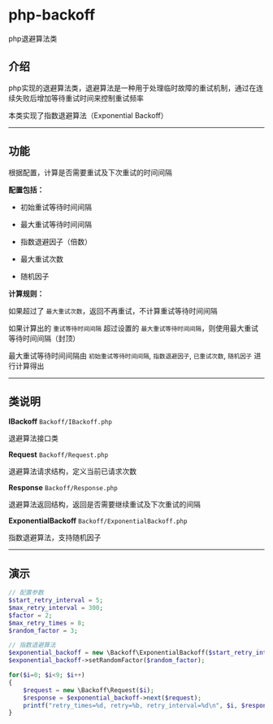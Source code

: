 # php-backoff

php退避算法类

## 介绍

php实现的退避算法类，退避算法是一种用于处理临时故障的重试机制，通过在连续失败后增加等待重试时间来控制重试频率

本类实现了指数退避算法（Exponential Backoff）

---

## 功能

根据配置，计算是否需要重试及下次重试的时间间隔

**配置包括：**

- 初始重试等待时间间隔

- 最大重试等待时间间隔

- 指数退避因子（倍数）

- 最大重试次数

- 随机因子

**计算规则：**

如果超过了 `最大重试次数`，返回不再重试，不计算重试等待时间间隔

如果计算出的 `重试等待时间间隔` 超过设置的 `最大重试等待时间间隔`，则使用最大重试等待时间间隔（封顶）

最大重试等待时间间隔由 `初始重试等待时间间隔`, `指数退避因子`, `已重试次数`, `随机因子` 进行计算得出

---

## 类说明

**IBackoff** `Backoff/IBackoff.php`

退避算法接口类

**Request** `Backoff/Request.php`

退避算法请求结构，定义当前已请求次数

**Response** `Backoff/Response.php`

退避算法返回结构，返回是否需要继续重试及下次重试的间隔

**ExponentialBackoff** `Backoff/ExponentialBackoff.php`

指数退避算法，支持随机因子

---

## 演示

```php
// 配置参数
$start_retry_interval = 5;
$max_retry_interval = 300;
$factor = 2;
$max_retry_times = 8;
$random_factor = 3;

// 指数退避算法
$exponential_backoff = new \Backoff\ExponentialBackoff($start_retry_interval, $max_retry_interval, $factor, $max_retry_times);
$exponential_backoff->setRandomFactor($random_factor);

for($i=0; $i<9; $i++)
{
    $request = new \Backoff\Request($i);
    $response = $exponential_backoff->next($request);
    printf("retry_times=%d, retry=%b, retry_interval=%d\n", $i, $response->retry(), $response->retryInterval());
}
```
